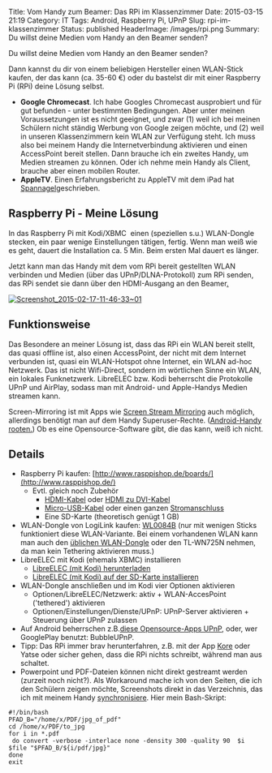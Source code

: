 Title: Vom Handy zum Beamer: Das RPi im Klassenzimmer
Date: 2015-03-15 21:19
Category: IT
Tags: Android, Raspberry Pi, UPnP
Slug: rpi-im-klassenzimmer
Status: published
HeaderImage: /images/rpi.png
Summary: Du willst deine Medien vom Handy an den Beamer senden?<!--more-->

Du willst deine Medien vom Handy an den Beamer senden?<!--more-->

Dann kannst du dir von einem beliebigen Hersteller einen WLAN-Stick
kaufen, der das kann (ca. 35-60 €) oder du bastelst dir mit einer
Raspberry Pi (RPi) deine Lösung selbst.

-   **Google Chromecast**. Ich habe Googles Chromecast ausprobiert und
    für gut befunden - unter bestimmten Bedingungen. Aber unter meinen
    Voraussetzungen ist es nicht geeignet, und zwar (1) weil ich bei
    meinen Schülern nicht ständig Werbung von Google zeigen möchte, und
    (2) weil in unseren Klassenzimmern kein WLAN zur Verfügung steht.
    Ich muss also bei meinem Handy die Internetverbindung aktivieren und
    einen AccessPoint bereit stellen. Dann brauche ich ein zweites
    Handy, um Medien streamen zu können. Oder ich nehme mein Handy als
    Client, brauche aber einen mobilen Router.
-   **AppleTV**. Einen Erfahrungsbericht zu AppleTV mit dem iPad hat
    [Spannagel](https://cspannagel.wordpress.com/2015/01/15/mobil-prasentieren-im-horsaal/)geschrieben.


Raspberry Pi - Meine Lösung
---------------------------

In das Raspberry Pi mit Kodi/XBMC  einen (speziellen s.u.) WLAN-Dongle
stecken, ein paar wenige Einstellungen tätigen, fertig. Wenn man weiß
wie es geht, dauert die Installation ca. 5 Min. Beim ersten Mal dauert
es länger.

Jetzt kann man das Handy mit dem vom RPi bereit gestellten WLAN
verbinden und Medien (über das UPnP/DLNA-Protokoll) zum RPi senden, das
RPi sendet sie dann über den HDMI-Ausgang an den Beamer[.  
](http://xcosx.de/wp-content/uploads/2015/02/RPi-am-Mobi.png)

[![Screenshot\_2015-02-17-11-46-33\~01](http://xcosx.de/wp-content/uploads/2015/02/Screenshot_2015-02-17-11-46-3301-300x144.png)](http://xcosx.de/wp-content/uploads/2015/02/Screenshot_2015-02-17-11-46-3301.png)

Funktionsweise
--------------

Das Besondere an meiner Lösung ist, dass das RPi ein WLAN bereit stellt,
das quasi offline ist, also einen AccessPoint, der nicht mit dem
Internet verbunden ist, quasi ein WLAN-Hotspot ohne Internet, ein WLAN
ad-hoc Netzwerk. Das ist nicht Wifi-Direct, sondern im wörtlichen Sinne
ein WLAN, ein lokales Funknetzwerk. LibreELEC bzw. Kodi beherrscht die
Protokolle UPnP und AirPlay, sodass man mit Android- und Apple-Handys
Medien streamen kann.

Screen-Mirroring ist mit Apps wie [Screen Stream
Mirroring](https://play.google.com/store/apps/details?id=com.mobzapp.screenstream.trial)
auch möglich, allerdings benötigt man auf dem Handy Superuser-Rechte.
([Android-Handy
rooten.](http://www.kuketz-blog.de/grundstein-legen-android-ohne-google-teil2/))
Ob es eine Opensource-Software gibt, die das kann, weiß ich nicht.

Details
-------

-   Raspberry Pi kaufen:
    [http://www.rasppishop.de/boards/](http://www.rasppishop.de/)
    -   Evtl. gleich noch Zubehör
        -   [HDMI-Kabel](http://www.rasppishop.de/diverse/kabel-adapter/hdmidvivideoaudio/130/audio/videokabel-hdmi-19pol-stecker-hdmi-19pol-stecker-1-8-m-mit-ethernet)
            oder [HDMI zu
            DVI-Kabel](http://www.rasppishop.de/diverse/kabel-adapter/hdmidvivideoaudio/39/audio/videokabel-dvi-zu-hdmi-2m)
        -   [Micro-USB-Kabel](http://www.rasppishop.de/diverse/kabel-adapter/usb/137/usb-zu-micro-usb-kabel-1-m-raspberry-pi-power-supply)
            oder einen ganzen
            [Stromanschluss](http://www.rasppishop.de/stromversorgung/3/steckernetzteil-erp-micro-usb-5volt-1-0-a-geeignet-fuer-raspberry-pi)
        -   Eine SD-Karte (theoretisch genügt 1 GB)
-   WLAN-Dongle von LogiLink kaufen:
    [WL0084B](http://www.amazon.de/gp/product/B007JWB1N2?psc=1&redirect=true&ref_=oh_aui_detailpage_o01_s00)
    (nur mit wenigen Sticks funktioniert diese WLAN-Variante. Bei einem
    vorhandenen WLAN kann man auch den [üblichen
    WLAN-Dongle](http://www.rasppishop.de/diverse/netzwerk/w-lan/146/wireless-usb-11n-nano-adapter-802.11n-wifi-dongle-fuer-raspberry-pi)
    oder den TL-WN725N nehmen, da man kein Tethering aktivieren muss.)
-   LibreELEC mit Kodi (ehemals XBMC) installieren
    -   [LibreELEC (mit Kodi)
        herunterladen](https://libreelec.tv/downloads/)
    -   [LibreELEC (mit Kodi) auf der SD-Karte
        installieren](https://wiki.libreelec.tv/index.php?title=Installation)
-   WLAN-Dongle anschließen und im Kodi vier Optionen aktivieren
    -   Optionen/LibreELEC/Netzwerk: aktiv + WLAN-AccesPoint
        ('tethered') aktivieren
    -   Optionen/Einstellungen/Dienste/UPnP: UPnP-Server aktivieren +
        Steuerung über UPnP zulassen
-   Auf Android beherrschen z.B.[diese Opensource-Apps
    UPnP](https://f-droid.org/repository/browse/?fdfilter=upnp&fdpage=1&page_id=0),
    oder, wer GooglePlay benutzt: BubbleUPnP.
-   Tipp: Das RPi immer brav herunterfahren, z.B. mit der App
    [Kore](https://f-droid.org/repository/browse/?fdfilter=kodi&fdid=org.xbmc.kore)
    oder Yatse oder sicher gehen, dass die RPi nichts schreibt, während
    man aus schaltet.
-   Powerpoint und PDF-Dateien können nicht direkt gestreamt werden
    (zurzeit noch nicht?). Als Workaround mache ich von den Seiten, die
    ich den Schülern zeigen möchte, Screenshots direkt in das
    Verzeichnis, das ich mit meinem Handy
    [synchronisiere](https://f-droid.org/repository/browse/?fdfilter=syncthing&fdid=com.nutomic.syncthingandroid).
    Hier mein Bash-Skript:

<!-- -->

    #!/bin/bash
    PFAD_B="/home/x/PDF/jpg_of_pdf"
    cd /home/x/PDF/to_jpg
    for i in *.pdf
     do convert -verbose -interlace none -density 300 -quality 90  $i   $file "$PFAD_B/${i/pdf/jpg}"
    done
    exit
